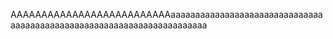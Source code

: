 AAAAAAAAAAAAAAAAAAAAAAAAAAaaaaaaaaaaaaaaaaaaaaaaaaaaaaaaaaaaaaaaaaaaaaaaaaaaaaaaaaaaaaaaaaaaaaaaa

<!---
a-random-lunatic/a-random-lunatic is a ✨ special ✨ repository because its `README.md` (this file) appears on your GitHub profile.
You can click the Preview link to take a look at your changes.
--->
